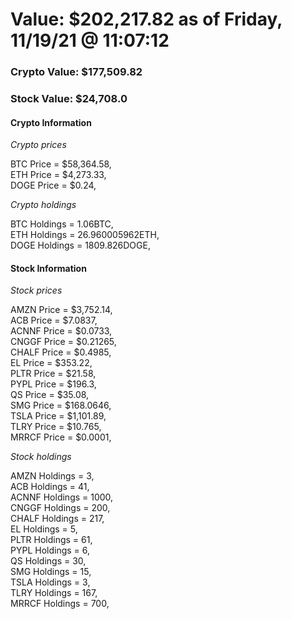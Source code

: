 # Value: $202,217.82 as of Friday, 11/19/21 @ 11:07:12 

### Crypto Value: $177,509.82

### Stock Value: $24,708.0

#### Crypto Information 
*Crypto prices* 

BTC Price = $58,364.58,  
ETH Price = $4,273.33,  
DOGE Price = $0.24,  


*Crypto holdings* 

BTC Holdings = 1.06BTC,  
ETH Holdings = 26.960005962ETH,  
DOGE Holdings = 1809.826DOGE,  


#### Stock Information 

*Stock prices* 

AMZN Price = $3,752.14,  
ACB Price = $7.0837,  
ACNNF Price = $0.0733,  
CNGGF Price = $0.21265,  
CHALF Price = $0.4985,  
EL Price = $353.22,  
PLTR Price = $21.58,  
PYPL Price = $196.3,  
QS Price = $35.08,  
SMG Price = $168.0646,  
TSLA Price = $1,101.89,  
TLRY Price = $10.765,  
MRRCF Price = $0.0001,  


*Stock holdings* 

AMZN Holdings = 3,  
ACB Holdings = 41,  
ACNNF Holdings = 1000,  
CNGGF Holdings = 200,  
CHALF Holdings = 217,  
EL Holdings = 5,  
PLTR Holdings = 61,  
PYPL Holdings = 6,  
QS Holdings = 30,  
SMG Holdings = 15,  
TSLA Holdings = 3,  
TLRY Holdings = 167,  
MRRCF Holdings = 700,  


